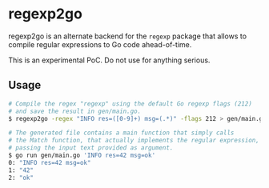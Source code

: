 # regexp2go

regexp2go is an alternate backend for the `regexp` package that allows to compile regular expressions to Go code ahead-of-time.

This is an experimental PoC. Do not use for anything serious.

## Usage

```sh
# Compile the regex "regexp" using the default Go regexp flags (212)
# and save the result in gen/main.go.
$ regexp2go -regex "INFO res=([0-9]+) msg=(.*)" -flags 212 > gen/main.go

# The generated file contains a main function that simply calls
# the Match function, that actually implements the regular expression,
# passing the input text provided as argument.
$ go run gen/main.go 'INFO res=42 msg=ok'
0: "INFO res=42 msg=ok"
1: "42"
2: "ok"
```